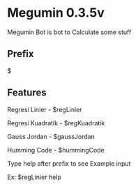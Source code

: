 # Megumin 0.3.5v
Megumin Bot is bot to Calculate some stuff

## Prefix
$

## Features
Regresi Linier - $regLinier 

Regresi Kuadratik - $regKuadratik 

Gauss Jordan - $gaussJordan

Humming Code - $hummingCode

Type help after prefix to see Example input

Ex: $regLinier help

